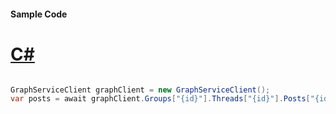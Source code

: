 #### Sample Code
# [C#](#tab/Csharp)

```C#

GraphServiceClient graphClient = new GraphServiceClient();
var posts = await graphClient.Groups["{id}"].Threads["{id}"].Posts["{id}"].Request().GetAsync();

```